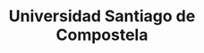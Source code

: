 ---
title: "Universidad Santiago de Compostela"
external_link: "https://www.usc.gal/gl/usc/covid19"
type: "galicia"
file_title: "Acuerdo Adaptación Enseñanza"
file_link: "https://www.usc.gal/export9/sites/webinstitucional/gl/web/descargas/Pto-04-bases-docencia-presencial-segura.pdf"
---